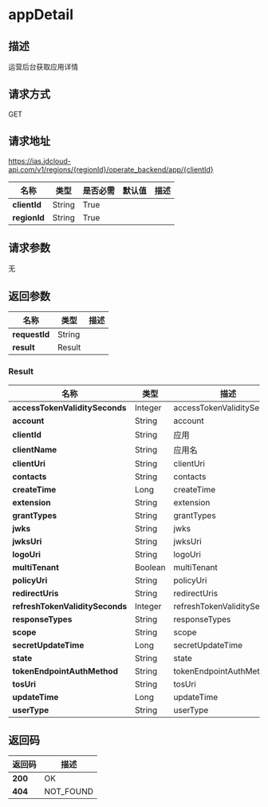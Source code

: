 # appDetail


## 描述
运营后台获取应用详情

## 请求方式
GET

## 请求地址
https://ias.jdcloud-api.com/v1/regions/{regionId}/operate_backend/app/{clientId}

|名称|类型|是否必需|默认值|描述|
|---|---|---|---|---|
|**clientId**|String|True| | |
|**regionId**|String|True| | |

## 请求参数
无


## 返回参数
|名称|类型|描述|
|---|---|---|
|**requestId**|String| |
|**result**|Result| |

### Result
|名称|类型|描述|
|---|---|---|
|**accessTokenValiditySeconds**|Integer|accessTokenValiditySeconds|
|**account**|String|account|
|**clientId**|String|应用|
|**clientName**|String|应用名|
|**clientUri**|String|clientUri|
|**contacts**|String|contacts|
|**createTime**|Long|createTime|
|**extension**|String|extension|
|**grantTypes**|String|grantTypes|
|**jwks**|String|jwks|
|**jwksUri**|String|jwksUri|
|**logoUri**|String|logoUri|
|**multiTenant**|Boolean|multiTenant|
|**policyUri**|String|policyUri|
|**redirectUris**|String|redirectUris|
|**refreshTokenValiditySeconds**|Integer|refreshTokenValiditySeconds|
|**responseTypes**|String|responseTypes|
|**scope**|String|scope|
|**secretUpdateTime**|Long|secretUpdateTime|
|**state**|String|state|
|**tokenEndpointAuthMethod**|String|tokenEndpointAuthMethod|
|**tosUri**|String|tosUri|
|**updateTime**|Long|updateTime|
|**userType**|String|userType|

## 返回码
|返回码|描述|
|---|---|
|**200**|OK|
|**404**|NOT_FOUND|
